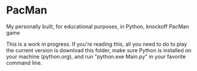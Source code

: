 # PacMan
My personally built, for educational purposes, in Python, knockoff PacMan game

This is a work in progress. 
If you're reading this, all you need to do to play the current version is download this folder, make sure Python is installed on your machine (python.org), and run "python.exe Main.py" in your favorite command line.
